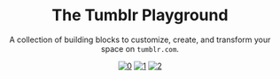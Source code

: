 <div align="center">
  <h1>The Tumblr Playground</h1>
</div>

<div align="center">
  <p>A collection of building blocks to customize, create, and transform your space on <code>tumblr.com</code>. </p>
</div>

<div align="center">
  
  <a href="https://github.com/neulivo/tumblr">![0](https://img.shields.io/github/stars/outlivo/tumblr?style=social)</a>
  <a href="https://github.com/neulivo/tumblr">![1](https://img.shields.io/github/forks/outlivo/tumblr?style=social)</a>
  <a href="https://github.com/neulivo/tumblr/blob/main/LICENSE">![2](https://img.shields.io/github/license/outlivo/tumblr)</a>
 
</div>
